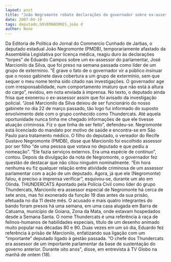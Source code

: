 ```yaml
---
layout: post
title: "João Negromonte rebate declarações do governador sobre ex-assessor do deputado"
date: 2007-04-19
tags: deputado,GOVERNADORES,joão d
author: None
---
```

Da Editoria de Política do Jornal do Commercio
Cunhado de Jarbas, o deputado estadual João Negromonte (PMDB), temporariamente&nbsp;afastado da Assembléia Legislativa por licença médica, reagiu duro às declarações “torpes” de Eduardo Campos sobre um ex-assessor do parlamentar, José Marcionilo da Silva, que foi preso na semana passada como líder de um grupo de extermínio. 
“É grave o fato de o governador vir a público insinuar que o nosso gabinete dava cobertura a um grupo de extermínio, sem que sequer o meu nome tenha sido citado nas investigações. O governador age com irresponsabilidade, num comportamento imaturo que não está à altura do cargo”, revidou, em nota enviada à imprensa. 
No texto, o deputado ainda frisa que exonerou o ex-assessor assim que foi avisado da investigação policial. “José Marcionilo da Silva deixou de ser funcionário do nosso gabinete no dia 22 de março passado, tão logo fui informado do suposto envolvimento dele com o grupo conhecido como Thundercats. Até aquela oportunidade nunca tinha me chegado informações de que ele tivesse atuação criminosa. Fiz o que tinha de ser feito”, defendeu-se. Negromonte está licenciado do mandato por motivo de saúde e encontra-se em São Paulo para tratamento médico. 
O filho do deputado, o vereador do Recife Gustavo Negromonte (PMDB), disse que Marcionilo foi escolhido assessor por ser filho “de uma pessoa que votava no deputado e que pediu a nomeação”. “Ele fazia serviços externos. Era uma espécie de contínuo”, contou. 
Depois da divulgação da nota de Negromonte, o governador fez questão de destacar que não citou ninguém nominalmente. “Em hora nenhuma eu fiz qualquer relação entre atividade criminosa de um assessor parlamentar com a ação de um deputado. Agora, já que ele (Negromonte) falou, é preciso a imprensa verificar”, esquivou-se, durante um ato em Olinda. 
THUNDERCATS 
Apontado pela Polícia Civil como líder do grupo Thundercats, Marcionilo era assessor especial de Negromonte há cerca de sete anos, mas foi exonerado da função 19 dias antes da sua prisão, efetuada no dia 11 deste mês. O acusado e mais quatro integrantes do bando foram presos há uma semana, em uma casa alugada em Barra de Catuama, município de Goiana, Zona da Mata, onde estavam hospedados desde a Semana Santa. O nome Thundercats é uma referência à raça de felinos-humanos de habilidades especiais, título de um desenho animado muito popular nas décadas 80 e 90.
Duas vezes em um só dia, Eduardo fez referência à prisão de Marcionilo, enfatizando sua ligação com um “importante” deputado ligado à gestão passada. “O chefe dos Thundercats era assessor de um importante parlamentar da base de sustentação do governo anterior. Durante oito anos\",&nbsp;disse, em entrevista à TV Globo na manhã de ontem (18).  
